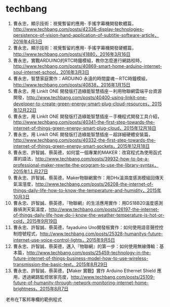 # techbang

1.	曹永忠，顯示技術：視覺暫留的應用- 手搖字幕機開發軟體篇，http://www.techbang.com/posts/42336-display-technologies-persistence-of-vision-hand-application-of-subtitle-software-article，2016年4月3日
2.	曹永忠，顯示技術：視覺暫留的應用- 手搖字幕機開發硬體篇，http://www.techbang.com/posts/41880，2016年3月16日
3.	曹永忠，實戰ARDUINO的RTC時鐘模組，教你怎麼進行網路校時，http://www.techbang.com/posts/40869-smart-home-arduino-internet-soul-internet-school，2016年3月3日
4.	曹永忠，智慧家庭實作：ARDUINO 永遠的時間靈魂－RTC時鐘模組，http://www.techbang.com/posts/40838，2016年1月15日
5.	曹永忠，用 LinkIt ONE 開發版打造綠能智慧插座－利用物聯網雲端平台資源開發，http://www.techbang.com/posts/40400-using-linkit-one-developer-to-create-green-energy-smart-plug-cloud-resources，2015年12月22日
6.	曹永忠，用 LinkIt ONE 開發版打造綠能智慧插座－手機程式開發工具介紹，http://www.techbang.com/posts/40341-the-first-step-towards-the-internet-of-things-green-energy-smart-plug-cloud，2015年12月18日
7.	曹永忠，用 LinkIt ONE 開發版打造綠能智慧插座－超詳細硬體安裝篇，http://www.techbang.com/posts/40332-the-first-step-towards-the-internet-of-things-green-energy-smart-sockets，2015年12月18日
8.	曹永忠、許智誠、蔡英德，如何當一個專業的MAKER：改寫程式為使用函式庫的語法，http://www.techbang.com/posts/39932-how-to-be-a-professional-maker-rewrite-the-program-to-use-the-library-syntax，2015年1１月27日
9.	曹永忠、許智誠、蔡英德，Maker物聯網實作：用DHx溫濕度感測模組回傳天氣溫溼度，http://www.techbang.com/posts/26208-the-internet-of-things-daily-life-how-to-know-the-temperature-and-humidity，2015年10月3日
10.	曹永忠、許智誠、蔡英德，『物聯網』的生活應用實作：用DS18B20溫度感測器偵測天氣溫度，http://www.techbang.com/posts/26197-the-internet-of-things-daily-life-how-do-i-know-the-weather-temperature-is-hot-or-cold，2015年9月19日
11.	曹永忠、許智誠、蔡英德，fayaduino Uno開發板實作：如何使用語音聲控控制燈號程式，http://www.techbang.com/posts/25328-humanitys-future-internet-use-voice-control-lights，2015年9月5日
12.	曹永忠、許智誠、蔡英德，邁入『物聯網』的第一步：如何使用無線傳輸：基本篇，http://www.techbang.com/posts/25459-technology-in-the-future-internet-of-things-business-model-how-to-use-wireless-transmission-the-basic-text，2015年8月29日
13.	曹永忠、許智誠、蔡英德，【Maker 實戰】實作 Arduino Ethernet Shield 應用，透過網路監控居家亮度，http://www.techbang.com/posts/25109-future-of-humanity-through-network-monitoring-internet-home-brightness，2015年8月7日


老布在T客邦專欄的範例程式
